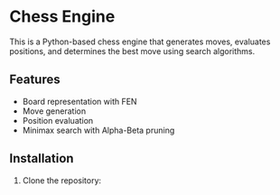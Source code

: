 # Chess Engine

This is a Python-based chess engine that generates moves, evaluates positions, and determines the best move using search algorithms.

## Features
- Board representation with FEN
- Move generation
- Position evaluation
- Minimax search with Alpha-Beta pruning

## Installation
1. Clone the repository:
